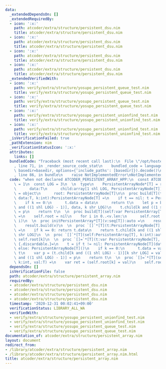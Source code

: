 ```yaml
---
data:
  _extendedDependsOn: []
  _extendedRequiredBy:
  - icon: ':x:'
    path: atcoder/extra/structure/persistent_dsu.nim
    title: atcoder/extra/structure/persistent_dsu.nim
  - icon: ':x:'
    path: atcoder/extra/structure/persistent_dsu.nim
    title: atcoder/extra/structure/persistent_dsu.nim
  - icon: ':x:'
    path: atcoder/extra/structure/persistent_dsu.nim
    title: atcoder/extra/structure/persistent_dsu.nim
  - icon: ':x:'
    path: atcoder/extra/structure/persistent_dsu.nim
    title: atcoder/extra/structure/persistent_dsu.nim
  _extendedVerifiedWith:
  - icon: ':x:'
    path: verify/extra/structure/yosupo_persistent_queue_test.nim
    title: verify/extra/structure/yosupo_persistent_queue_test.nim
  - icon: ':x:'
    path: verify/extra/structure/yosupo_persistent_queue_test.nim
    title: verify/extra/structure/yosupo_persistent_queue_test.nim
  - icon: ':x:'
    path: verify/extra/structure/yosupo_persistent_unionfind_test.nim
    title: verify/extra/structure/yosupo_persistent_unionfind_test.nim
  - icon: ':x:'
    path: verify/extra/structure/yosupo_persistent_unionfind_test.nim
    title: verify/extra/structure/yosupo_persistent_unionfind_test.nim
  _isVerificationFailed: true
  _pathExtension: nim
  _verificationStatusIcon: ':x:'
  attributes:
    links: []
  bundledCode: "Traceback (most recent call last):\n  File \"/opt/hostedtoolcache/Python/3.10.5/x64/lib/python3.10/site-packages/onlinejudge_verify/documentation/build.py\"\
    , line 71, in _render_source_code_stat\n    bundled_code = language.bundle(stat.path,\
    \ basedir=basedir, options={'include_paths': [basedir]}).decode()\n  File \"/opt/hostedtoolcache/Python/3.10.5/x64/lib/python3.10/site-packages/onlinejudge_verify/languages/nim.py\"\
    , line 86, in bundle\n    raise NotImplementedError\nNotImplementedError\n"
  code: "when not declared ATCODER_PERSISTENT_ARRAY_HPP:\n  const ATCODER_PERSISTENT_ARRAY_HPP*\
    \ = 1\n  const LOG = 3\n  \n  type\n    PersistentArrayNode*[T] = ref object\n\
    \      data:T\n      child:array[1 shl LOG, PersistentArrayNode[T]]\n    PersistentArray*[T]\
    \ = object\n      root: PersistentArrayNode[T]\n\n  proc build[T](t:var PersistentArrayNode[T],\
    \ data:T, k:int):PersistentArrayNode[T] =\n    if t == nil: t = PersistentArrayNode[T]()\n\
    \    if k == 0:\n      t.data = data\n      return t\n    let p = build(t.child[k\
    \ and ((1 shl LOG) - 1)], data, k shr LOG)\n    t.child[k and ((1 shl LOG) - 1)]\
    \ = p\n    return t\n  \n  proc build[T](self:var PersistentArray[T], v:seq[T])\
    \ =\n    self.root = nil\n    for i in 0..<v.len:\n      self.root = self.root.build(v[i],\
    \ i)\n  \n  proc initPersistentArray*[T](v:seq[T]):auto =\n    result = PersistentArray[T]()\n\
    \    result.build(v)\n  \n  proc `[]`*[T](t:PersistentArrayNode[T], k:int):auto\
    \ =\n    if k == 0: return t.data\n    return t.child[k and ((1 shl LOG) - 1)][k\
    \ shr LOG]\n  \n  proc `[]`*[T](self:PersistentArray[T], k:int):auto = return\
    \ self.root[k]\n  \n  proc `[]=`*[T](t:var PersistentArrayNode[T], k:int, val:T):PersistentArrayNode[T]\
    \ {.discardable.}=\n    t = if t != nil: PersistentArrayNode[T](data:t.data, child:t.child)\
    \ else: PersistentArrayNode[T]()\n    if k == 0:\n      t.data = val\n      return\
    \ t\n    var p = (t.child[k and ((1 shl LOG) - 1)][k shr LOG] = val)\n    t.child[k\
    \ and ((1 shl LOG) - 1)] = p\n    return t\n  \n  proc `[]=`*[T](self:var PersistentArray[T],\
    \ k:int, val:T) =\n    var ret = (self.root[k] = val)\n    self.root = ret\n"
  dependsOn: []
  isVerificationFile: false
  path: atcoder/extra/structure/persistent_array.nim
  requiredBy:
  - atcoder/extra/structure/persistent_dsu.nim
  - atcoder/extra/structure/persistent_dsu.nim
  - atcoder/extra/structure/persistent_dsu.nim
  - atcoder/extra/structure/persistent_dsu.nim
  timestamp: '2020-12-31 00:02:41+09:00'
  verificationStatus: LIBRARY_ALL_WA
  verifiedWith:
  - verify/extra/structure/yosupo_persistent_unionfind_test.nim
  - verify/extra/structure/yosupo_persistent_unionfind_test.nim
  - verify/extra/structure/yosupo_persistent_queue_test.nim
  - verify/extra/structure/yosupo_persistent_queue_test.nim
documentation_of: atcoder/extra/structure/persistent_array.nim
layout: document
redirect_from:
- /library/atcoder/extra/structure/persistent_array.nim
- /library/atcoder/extra/structure/persistent_array.nim.html
title: atcoder/extra/structure/persistent_array.nim
---
```

